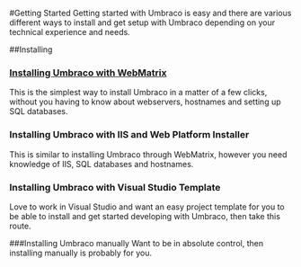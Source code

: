 #Getting Started
Getting started with Umbraco is easy and there are various different ways to install and get setup with Umbraco depending on your technical experience and needs.


##Installing

### [Installing Umbraco with WebMatrix](InstallWebMatrix.md)
This is the simplest way to install Umbraco in a matter of a few clicks, without you having to know about webservers, hostnames and setting up SQL databases.

### Installing Umbraco with IIS and Web Platform Installer
This is similar to installing Umbraco through WebMatrix, however you need knowledge of IIS, SQL databases and hostnames.

### Installing Umbraco with Visual Studio Template
Love to work in Visual Studio and want an easy project template for you to be able to install and get started developing with Umbraco, then take this route.

###Installing Umbraco manually
Want to be in absolute control, then installing manually is probably for you.